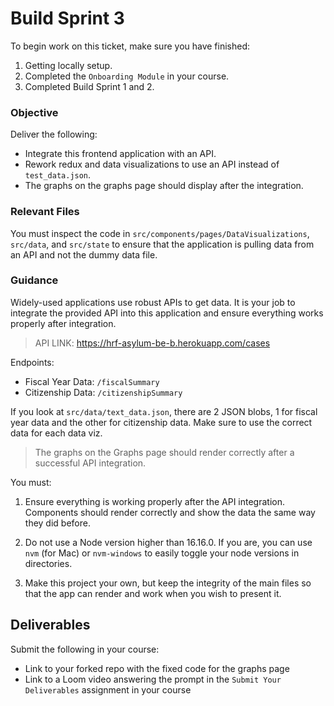 # Build Sprint 3

To begin work on this ticket, make sure you have finished: 
1. Getting locally setup. 
2. Completed the `Onboarding Module` in your course. 
3. Completed Build Sprint 1 and 2. 

### Objective

Deliver the following: 

- Integrate this frontend application with an API. 
- Rework redux and data visualizations to use an API instead of `test_data.json`.
- The graphs on the graphs page should display after the integration.

### Relevant Files

You must inspect the code in `src/components/pages/DataVisualizations`, `src/data`, and `src/state` to ensure that the application is pulling data from an API and not the dummy data file. 

### Guidance

Widely-used applications use robust APIs to get data. It is your job to integrate the provided API into this application and ensure everything works properly after integration. 

> API LINK: https://hrf-asylum-be-b.herokuapp.com/cases

Endpoints: 

- Fiscal Year Data: `/fiscalSummary`
- Citizenship Data: `/citizenshipSummary`

If you look at `src/data/text_data.json`, there are 2 JSON blobs, 1 for fiscal year data and the other for citizenship data. Make sure to use the correct data for each data viz. 

> The graphs on the Graphs page should render correctly after a successful API integration. 

You must: 

1. Ensure everything is working properly after the API integration. Components should render correctly and show the data the same way they did before. 

2. Do not use a Node version higher than 16.16.0. If you are, you can use `nvm` (for Mac) or `nvm-windows` to easily toggle your node versions in directories. 

3. Make this project your own, but keep the integrity of the main files so that the app can render and work when you wish to present it. 

## Deliverables 

Submit the following in your course: 

- Link to your forked repo with the fixed code for the graphs page
- Link to a Loom video answering the prompt in the `Submit Your Deliverables` assignment in your course


